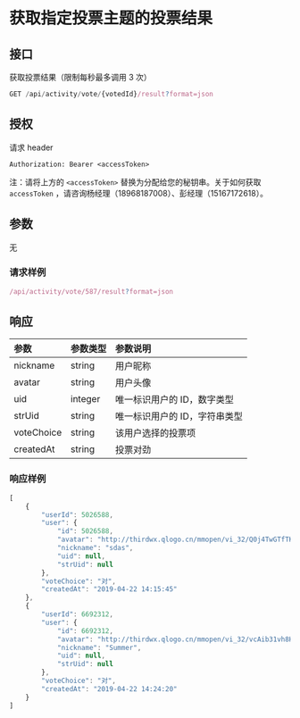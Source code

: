# 获取指定投票主题的投票结果

## 接口

获取投票结果（限制每秒最多调用 3 次）

```javascript
GET /api/activity/vote/{votedId}/result?format=json
```

## 授权

请求 header

```http
Authorization: Bearer <accessToken>
```

注：请将上方的 `<accessToken>` 替换为分配给您的秘钥串。关于如何获取 `accessToken` ，请咨询杨经理（18968187008）、彭经理（15167172618）。

## 参数

无

### 请求样例

```javascript
/api/activity/vote/587/result?format=json
```

## 响应

| 参数 | 参数类型 | 参数说明 |
| :--- | :--- | :--- |
| nickname | string | 用户昵称 |
| avatar | string | 用户头像 |
| uid | integer | 唯一标识用户的 ID，数字类型 |
| strUid | string | 唯一标识用户的 ID，字符串类型 |
| voteChoice | string | 该用户选择的投票项 |
| createdAt | string | 投票对劲 |

### 响应样例

```javascript
[
    {
        "userId": 5026588,
        "user": {
            "id": 5026588,
            "avatar": "http://thirdwx.qlogo.cn/mmopen/vi_32/Q0j4TwGTfTKdTOKORMFGGUgib8thbKENnzZtpy0iabWcdVkh9eiaK9Ros4tcJtE88baaR7MxBbKvqTzhkk2vBoYiag/132",
            "nickname": "sdas",
            "uid": null,
            "strUid": null
        },
        "voteChoice": "对",
        "createdAt": "2019-04-22 14:15:45"
    },
    {
        "userId": 6692312,
        "user": {
            "id": 6692312,
            "avatar": "http://thirdwx.qlogo.cn/mmopen/vi_32/vcAib31vh8HWIldiayAmL88DDtAJsIZFp19zlPCCu8IjPdcAUq5biam36QVc07OjOhbQHhhMt1sboe0bEyUvFJh3Q/132",
            "nickname": "Summer",
            "uid": null,
            "strUid": null
        },
        "voteChoice": "对",
        "createdAt": "2019-04-22 14:24:20"
    }
]
```

